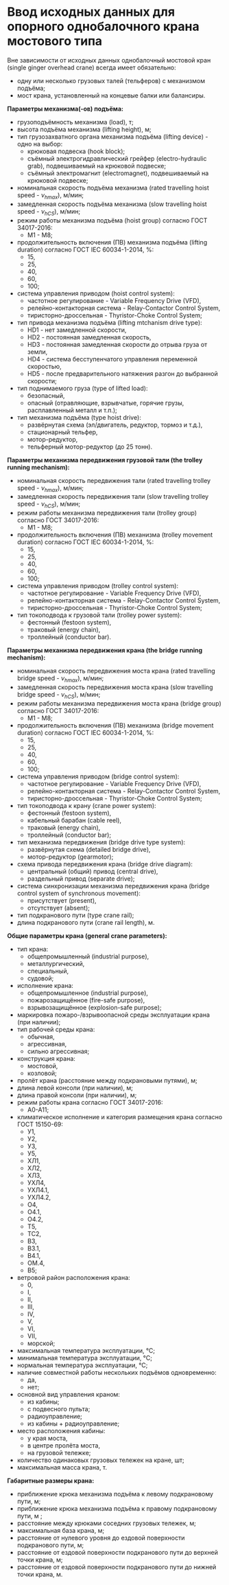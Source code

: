 ﻿
# Ввод исходных данных для опорного однобалочного крана мостового типа
  
Вне зависимости от исходных данных однобалочный мостовой кран (single ginger overhead crane) всегда имеет обязательно:

* одну или несколько грузовых талей (тельферов) с механизмом подъёма;
* мост крана, установленный на концевые балки или балансиры.

**Параметры механизма(-ов) подъёма:**

* грузоподъёмность механизма (load), т;
* высота подъёма механизма (lifting height), м;
* тип грузозахватного органа механизма подъёма (lifting device) - одно на выбор:  
  * крюковая подвеска (hook block);
  * съёмный электрогидравлический грейфер (electro-hydraulic grab), подвешиваемый на крюковой подвеске;
  * съёмный электромагнит (electromagnet), подвешиваемый на крюковой подвеске;
* номинальная скорость подъёма механизма (rated travelling hoist speed - $\nu_{hmax}$), м/мин;
* замедленная скорость подъёма механизма (slow travelling hoist speed - $\nu_{hCS}$), м/мин;
* режим работы механизма подъёма (hoist group) согласно ГОСТ 34017-2016:
  * M1 - M8;
* продолжительность включения (ПВ) механизма подъёма (lifting duration) согласно ГОСТ IEC 60034-1-2014, %:
  * 15,
  * 25,
  * 40,
  * 60,
  * 100;
* система управления приводом (hoist control system):
  * частотное регулирование - Variable Frequency Drive (VFD),
  * релейно-контакторная система - Relay-Contactor Control System,
  * тиристорно-дроссельная - Thyristor-Choke Control System;
* тип привода механизма подъёма (lifting mtchanism drive type):
  * HD1 - нет замедленной скорости,
  * HD2 - постоянная замедленная скорость,
  * HD3 - постоянная замедленная скорости до отрыва груза от земли,
  * HD4 - система бесступенчатого управления переменной скоростью,
  * HD5 - после предварительного натяжения разгон до выбранной скорости;
* тип поднимаемого груза (type of lifted load):
  * безопасный,
  * опасный (отравляющие, взрывчатые, горячие грузы, расплавленный металл и т.п.);
* тип механизма подъёма (type hoist drive):
  * развёрнутая схема (эл/двигатель, редуктор, тормоз и т.д.),
  * стационарный тельфер,
  * мотор-редуктор,
  * тельферный мотор-редуктор (до 25 тонн).

**Параметры механизма передвижения грузовой тали (the trolley running mechanism):**

* номинальная скорость передвижения тали (rated travelling trolley speed - $\nu_{hmax}$), м/мин;
* замедленная скорость передвижения тали (slow travelling trolley speed - $\nu_{hCS}$), м/мин;
* режим работы механизма передвижения тали (trolley group) согласно ГОСТ 34017-2016:
  * M1 - M8;
* продолжительность включения (ПВ) механизма (trolley movement duration) согласно ГОСТ IEC 60034-1-2014, %:
  * 15,
  * 25,
  * 40,
  * 60,
  * 100;
* система управления приводом (trolley control system):
  * частотное регулирование - Variable Frequency Drive (VFD),
  * релейно-контакторная система - Relay-Contactor Control System,
  * тиристорно-дроссельная - Thyristor-Choke Control System;
* тип токоподвода к грузовой тали (trolley power system):
  * фестонный (festoon system),
  * траковый (energy chain),
  * троллейный (conductor bar).

**Параметры механизма передвижения крана (the bridge running mechanism):**

* номинальная скорость передвижения моста крана (rated travelling bridge speed - $\nu_{hmax}$), м/мин;
* замедленная скорость передвижения моста крана (slow travelling bridge speed - $\nu_{hCS}$), м/мин;
* режим работы механизма передвижения моста крана (bridge group) согласно ГОСТ 34017-2016:
  * M1 - M8;
* продолжительность включения (ПВ) механизма (bridge movement duration) согласно ГОСТ IEC 60034-1-2014, %:
  * 15,
  * 25,
  * 40,
  * 60,
  * 100;
* система управления приводом (bridge control system):
  * частотное регулирование - Variable Frequency Drive (VFD),
  * релейно-контакторная система - Relay-Contactor Control System,
  * тиристорно-дроссельная - Thyristor-Choke Control System;
* тип токоподвода к крану (crane power system):
  * фестонный (festoon system),
  * кабельный барабан (cable reel),
  * траковый (energy chain),
  * троллейный (conductor bar);
* тип механизма передвижения (bridge drive type system):
  * развёрнутая схема (detailed bridge drive),
  * мотор-редуктор (gearmotor);
* схема привода передвижения крана (bridge drive diagram):
  * центральный (общий) привод (central drive),
  * раздельный привод (separate drive);
* система синхронизации механизма передвижения крана (bridge control system of synchronous movement):
  * присутствует (present),
  * отсутствует (absent);
* тип подкранового пути (type crane rail);
* длина подкранового пути (crane rail length), м.

**Общие параметры крана (general crane parameters):**

* тип крана:
  * общепромышленный (industrial purpose),
  * металлургический,
  * специальный,
  * судовой;
* исполнение крана:
  * общепромышленное (industrial purpose),
  * пожарозащищённое (fire-safe purpose),
  * взрывозащищённое (explosion-safe purpose);
* маркировка пожаро-/взрывоопасной среды эксплуатации крана (при наличии);
* тип рабочей среды крана:
  * обычная,
  * агрессивная,
  * сильно агрессивная;
* конструкция крана:
  * мостовой,
  * козловой;
* пролёт крана (расстояние между подкрановыми путями), м;
* длина левой консоли (при наличии), м;
* длина правой консоли (при наличии), м;
* режим работы крана согласно ГОСТ 34017-2016:
  * A0-A11;
* климатическое исполнение и категория размещения крана согласно  ГОСТ 15150-69:
  * У1,
  * У2,
  * У3,
  * У5,
  * ХЛ1,
  * ХЛ2,
  * ХЛ3,
  * УХЛ4,
  * УХЛ4.1,
  * УХЛ4.2,
  * О4,
  * О4.1,
  * О4.2,
  * Т5,
  * ТС2,
  * В3,
  * В3.1,
  * В4.1,
  * ОМ.4,
  * В5;
* ветровой район расположения крана:
  * 0,
  * I,
  * II,
  * III,
  * IV,
  * V,
  * VI,
  * VII,
  * морской;
* максимальная температура эксплуатации, &deg;C;
* минимальная температура эксплуатации, &deg;C;
* нормальная температура эксплуатации, &deg;C;
* наличие совместной работы нескольких подъёмов одновременно:
  * да,
  * нет;
* основной вид управления краном:
  * из кабины;
  * с подвесного пульта;
  * радиоуправление;
  * из кабины + радиоуправление;
* место расположения кабины:
  * у края моста,
  * в центре пролёта моста,
  * на грузовой тележке;
* количество одинаковых грузовых тележек на кране, шт;
* максимальная масса крана, т.

**Габаритные размеры крана:**

* приближение крюка механизма подъёма к левому подкрановому пути, м;
* приближение крюка механизма подъёма к правому подкрановому пути, м ;
* расстояние между крюками соседних грузовых тележек, м;
* максимальная база крана, м;
* расстояние от нулевого уровня до ездовой поверхности подкранового пути, м;
* расстояние от ездовой поверхности подкранового пути до верхней точки крана, м;
* расстояние от ездовой поверхности подкранового пути до нижней точки крана, м.
